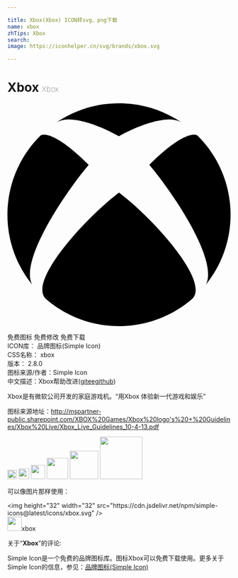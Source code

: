 ```yaml
---

title: Xbox(Xbox) ICON转svg、png下载
name: xbox
zhTips: Xbox
search: 
image: https://iconhelper.cn/svg/brands/xbox.svg

---
```


# Xbox  <small style="font-size: 60%;font-weight: 100">Xbox</small>

<div id="svg" class="svg-wrap">
<svg role="img" viewBox="0 0 24 24" xmlns="http://www.w3.org/2000/svg"><title>Xbox icon</title><path d="M4.102 21.033C6.211 22.881 8.977 24 12 24c3.026 0 5.789-1.119 7.902-2.967 1.877-1.912-4.316-8.709-7.902-11.417-3.582 2.708-9.779 9.505-7.898 11.417zm11.16-14.406c2.5 2.961 7.484 10.313 6.076 12.912C23.002 17.48 24 14.861 24 12.004c0-3.34-1.365-6.362-3.57-8.536 0 0-.027-.022-.082-.042-.063-.022-.152-.045-.281-.045-.592 0-1.985.434-4.805 3.246zM3.654 3.426c-.057.02-.082.041-.086.042C1.365 5.642 0 8.664 0 12.004c0 2.854.998 5.473 2.661 7.533-1.401-2.605 3.579-9.951 6.08-12.91-2.82-2.813-4.216-3.245-4.806-3.245-.131 0-.223.021-.281.046v-.002zM12 3.551S9.055 1.828 6.755 1.746c-.903-.033-1.454.295-1.521.339C7.379.646 9.659 0 11.984 0H12c2.334 0 4.605.646 6.766 2.085-.068-.046-.615-.372-1.52-.339C14.946 1.828 12 3.545 12 3.545v.006z"/></svg>
</div>
<detail full-name='xbox'></detail>

<div class="detail-page">
<p>
<span><span class="badge-success badge">免费图标</span> <span class="badge-success badge">免费修改</span>  <span class="badge-success badge">免费下载</span> </span>
<br/>
<span>
ICON库：
<span class="badge-secondary badge">品牌图标(Simple Icon)</span> 
</span>
<br/>
<span>
CSS名称：
<span class="badge-secondary badge">xbox</span> 
</span>

<br/>
<span>
版本：
<span class="badge-secondary badge">2.8.0</span> 
</span>
<br/>
<span>图标来源/作者：<span class="badge-light badge">Simple Icon</span></span> 
<br/>
<span class="zh-detail">中文描述：<span class="badge-primary badge">Xbox</span><span class="help-link"><span>帮助改进</span>(<a href="https://gitee.com/liuwave/icon-helper/edit/master/json/brands/xbox.json" target="_blank" rel="noopener noreferrer">gitee</a><a href="https://github.com/liuwave/icon-helper/edit/master/json/brands/xbox.json" target="_blank" rel="noopener noreferrer">github</a></span>)</span><br/>
</p>
</div><div class="description description alert alert-light"><p>Xbox是有微软公司开发的家庭游戏机。“用Xbox 体验新一代游戏和娱乐”</p><p>图标来源地址：<a href="http://mspartner-public.sharepoint.com/XBOX%20Games/Xbox%20logo's%20+%20Guidelines/Xbox%20Live/Xbox_Live_Guidelines_10-4-13.pdf" target="_blank" rel="noopener noreferrer">http://mspartner-public.sharepoint.com/XBOX%20Games/Xbox%20logo's%20+%20Guidelines/Xbox%20Live/Xbox_Live_Guidelines_10-4-13.pdf</a></p></div>
<div class="alert alert-dark">
<img height="21" width="21" src="https://cdn.jsdelivr.net/npm/simple-icons@latest/icons/xbox.svg" />
<img height="24" width="24" src="https://cdn.jsdelivr.net/npm/simple-icons@latest/icons/xbox.svg" />
<img height="32" width="32" src="https://cdn.jsdelivr.net/npm/simple-icons@latest/icons/xbox.svg" />
<img height="48" width="48" src="https://cdn.jsdelivr.net/npm/simple-icons@latest/icons/xbox.svg" />
<img height="64" width="64" src="https://cdn.jsdelivr.net/npm/simple-icons@latest/icons/xbox.svg" />
<img height="96" width="96" src="https://cdn.jsdelivr.net/npm/simple-icons@latest/icons/xbox.svg" />

</div>
<div>
  <p>可以像图片那样使用：    
  </p>
  <div class="alert alert-primary" style="font-size: 14px">
    &lt;img height="32" width="32" src="https://cdn.jsdelivr.net/npm/simple-icons@latest/icons/xbox.svg" /&gt;
    <copy-btn content='<img height="32" width="32" src="https://cdn.jsdelivr.net/npm/simple-icons@latest/icons/xbox.svg" />'></copy-btn>
  </div>
  <div class="alert alert-secondary">
    <img height="32" width="32" src="https://cdn.jsdelivr.net/npm/simple-icons@latest/icons/xbox.svg" />xbox
    <copy-btn content="xbox" btn-title="复制图标名称"></copy-btn>
  </div>
</div>
<div class="icon-detail__container">
<p>关于“<b>Xbox</b>”的评论:</p>
</div>
<Vssue title="关于“Xbox”的评论" />
<div><p>Simple Icon是一个免费的品牌图标库。图标Xbox可以免费下载使用。更多关于  Simple Icon的信息，参见：<a target="_blank" href="https://iconhelper.cn/brands.html">品牌图标(Simple Icon)</a>
</p></div>
